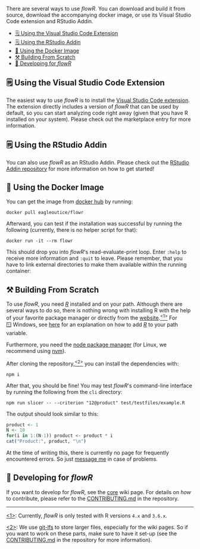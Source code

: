 There are several ways to use _flowR_.
You can download and build it from source, download the accompanying docker image, or use its Visual Studio Code extension and RStudio Addin.

<!-- TOC -->
- [🗒️ Using the Visual Studio Code Extension](#️-using-the-visual-studio-code-extension)
- [🗒️ Using the RStudio Addin](#️-using-the-rstudio-addin)
- [🐳️ Using the Docker Image](#️-using-the-docker-image)
- [⚒️ Building From Scratch](#️-building-from-scratch)
- [📜 Developing for _flowR_](#-developing-for-flowr)
<!-- TOC -->

## 🗒️ Using the Visual Studio Code Extension

The easiest way to use _flowR_ is to install the [Visual Studio Code extension](https://marketplace.visualstudio.com/items?itemName=code-inspect.vscode-flowr).
The extension directly includes a version of _flowR_ that can be used by default, so you can start analyzing code right away (given that you have R installed on your system).
Please check out the marketplace entry for more information.

## 🗒️ Using the RStudio Addin

You can also use _flowR_ as an RStudio Addin. Please check out the [RStudio Addin repository](https://github.com/flowr-analysis/rstudio-addin-flowr) for more information on how to get started!

## 🐳️ Using the Docker Image

You can get the image from [docker hub](https://hub.docker.com/r/eagleoutice/flowr) by running:

```shell
docker pull eagleoutice/flowr
```

Afterward, you can test if the installation was successful by running the following (currently, there is no helper script for that):

```shell
docker run -it --rm flowr
```

This should drop you into _flowR_'s read-evaluate-print loop.
Enter `:help` to receive more information and `:quit` to leave.
Please remember, that you have to link external directories to make them available within the running container:

## ⚒️ Building From Scratch

To use _flowR_, you need [_R_](https://www.r-project.org/) installed and on your path.
Although there are several ways to do so, there is nothing wrong with installing&nbsp;R with the help of your favorite package manager or directly from the [website](https://cloud.r-project.org/).<a href="#note1" id="note1ref"><sup>&lt;1&gt;</sup></a>
For 🪟&nbsp;Windows, see [here](https://www.hanss.info/sebastian/post/rtools-path/) for an explanation on how to add [_R_](https://www.r-project.org/) to your path variable.

Furthermore, you need the [node package manager](https://www.npmjs.com/) (for Linux, we recommend using [nvm](https://github.com/nvm-sh/nvm)).

After cloning the repository,<a href="#note2" id="note2ref"><sup>&lt;2&gt;</sup></a> you can install the dependencies with:

```shell
npm i
```

After that, you should be fine! You may test _flowR_'s command-line interface by running the following from the `cli` directory:

```shell
npm run slicer -- --criterion "12@product" test/testfiles/example.R
```

The output should look similar to this:

```R
product <- 1
N <- 10
for(i in 1:(N-1)) product <- product * i
cat("Product:", product, "\n")
```

At the time of writing this, there is currently no page for frequently encountered errors. So just [message me](mailto:florian.sihler@uni-ulm.de) in case of problems.

## 📜 Developing for _flowR_

If you want to develop for _flowR_, see the [core](https://github.com/flowr-analysis/flowr/wiki/Core) wiki page.
For details on _how_ to contribute, please refer to the [CONTRIBUTING.md](https://github.com/flowr-analysis/flowr/blob/main/.github/CONTRIBUTING.md) in the repository.

-----
<a id="note1" href="#note1ref">&lt;1&gt;</a>: Currently, _flowR_ is only tested with R versions `4.x` and `3.6.x`.

<a id="note2" href="#note2ref">&lt;2&gt;</a>: We use
[git-lfs](https://git-lfs.com/) to store larger files, especially for the wiki pages. So if you want to work on these parts, make sure to have it set-up (see the [CONTRIBUTING.md](https://github.com/flowr-analysis/flowr/blob/main/.github/CONTRIBUTING.md) in the repository for more information).

